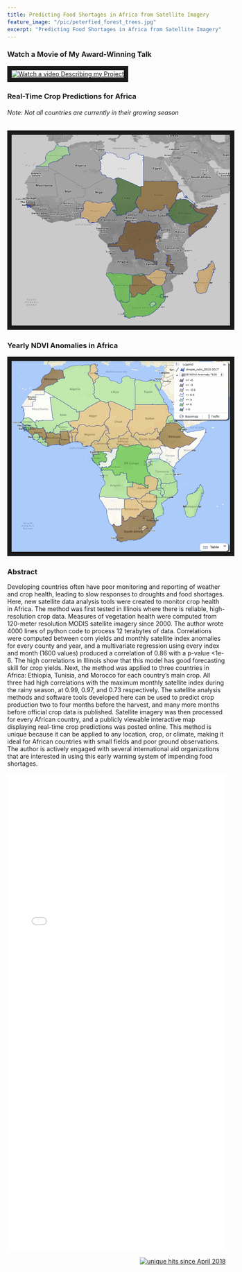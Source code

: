 ```yaml
---
title: Predicting Food Shortages in Africa from Satellite Imagery
feature_image: "/pic/peterfied_forest_trees.jpg"
excerpt: "Predicting Food Shortages in Africa from Satellite Imagery"
---
```


### Watch a Movie of My Award-Winning Talk
<a href="https://www.youtube.com/watch?v=_uMGB55wFzA&t="
 target="_blank"><img src="/pic/talk_picture.png"
alt="Watch a video Describing my Project" width="720" height="540" border="10" /></a>

### Real-Time Crop Predictions for Africa
###### Note: Not all countries are currently in their growing season
<a href="https://maps.esp.tl/maps/_Crop-Predictions-March-2018/pages/map.jsp?geoMapId=458467&TENANT_ID=156108"
 target="_blank"><img src="/pic/Africa_plot_april.png"
alt="Check out my interactive map" width="520" height="440" border="10" /></a>

### Yearly NDVI Anomalies in Africa
<a href="https://maps.esp.tl/maps/_Africa-NDVI-Anomalies/pages/map.jsp?geoMapId=458552&TENANT_ID=199953"
 target="_blank"><img src="/pic/AfricaNDVI2016.jpg" 
alt="Check out my interactive map" width="520" height="440" border="10" /></a>

### Abstract

Developing countries often have poor monitoring and reporting of weather and crop health, leading to slow responses to droughts and food shortages. Here, new satellite data analysis tools were created to monitor crop health in Africa. The method was first tested in Illinois where there is reliable, high-resolution crop data. Measures of vegetation health were computed from 120-meter resolution MODIS satellite imagery since 2000. The author wrote 4000 lines of python code to process 12 terabytes of data. Correlations were computed between corn yields and monthly satellite index anomalies for every county and year, and a multivariate regression using every index and month (1600 values) produced a correlation of 0.86 with a p-value <1e-6. The high correlations in Illinois show that this model has good forecasting skill for crop yields. Next, the method was applied to three countries in Africa: Ethiopia, Tunisia, and Morocco for each country’s main crop. All three had high correlations with the maximum monthly satellite index during the rainy season, at 0.99, 0.97, and 0.73 respectively. The satellite analysis methods and software tools developed here can be used to predict crop production two to four months before the harvest, and many more months before official crop data is published. Satellite imagery was then processed for every African country, and a publicly viewable interactive map displaying real-time crop predictions was posted online. This method is unique because it can be applied to any location, crop, or climate, making it ideal for African countries with small fields and poor ground observations. The author is actively engaged with several international aid organizations that are interested in using this early warning system of impending food shortages.

<object data="/pdf/Africa_satellite.pdf" tyse="application/pdf" width="100%" height="1100">
<iframe src="/pdf/Africa_satellite.pdf" width="100%" height="1100" style="border: none;">
This browser does not support PDFs. Please download the PDF to view it: <a href="/pdf/africa.pdf">Download PDF</a>
</iframe>
</object>
<p align="right">
<a href="http://www.hitwebcounter.com">
<img src="http://hitwebcounter.com/counter/counter.php?page=6931328&style=0006&nbdigits=5&type=ip&initCount=0" title="unique hits since April 2018" border="0" ></a>

<!-- Global site tag (gtag.js) - Google Analytics -->
<script async src="https://www.googletagmanager.com/gtag/js?id=UA-117520873-4"></script>
<script>
  window.dataLayer = window.dataLayer || [];
  function gtag(){dataLayer.push(arguments);}
  gtag('js', new Date());

  gtag('config', 'UA-117520873-4');
</script>

